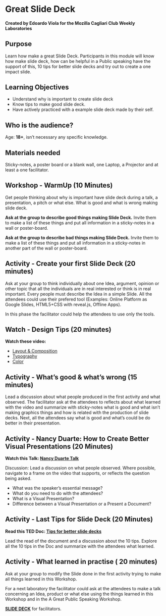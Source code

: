 # Great Slide Deck #
#### Created by Edoardo Viola for the Mozilla Cagliari Club Weekly Laboratories ####
## Purpose ##

Learn how make a great Slide Deck.
Participants in this module will know how make slide deck, how can be helpful in a Public speaking have the support of this, 10 tips for better slide decks and try out to create a one impact slide.
## Learning Objectives ##
* Understand why is important to create slide deck
* Know tips to make good slide deck.
* Have actively practiced with a example slide deck made by their self.

## Who is the audience? ##
Age: **18+**, isn’t necessary any specific knowledge. 

## Materials needed ##
Sticky-notes, a poster board or a blank wall, one Laptop, a Projector and at least a one facilitator.

## Workshop - WarmUp (10 Minutes) ##

Get people thinking about why is important have slide deck during a talk, a presentation, a pitch or what else. What is good and what is wrong making slide deck. 

**Ask at the group to describe good things making Slide Deck.** Invite them to make a list of these things and put all information in a sticky-notes in a wall or poster-board.

**Ask at the group to describe bad things making Slide Deck.** Invite them to make a list of these things and put all information in a sticky-notes in another part of the wall or poster-board.

## Activity - Create your first Slide Deck (20 minutes) ##

Ask at your group to think individually about one Idea, argument, opinion or other topic that all the individuals are in real interested or think is in real important.  Every people must describe the Idea in a simple Slide. All the attendees could use their prefered tool (Examples: Online Platform as Google Slides, HTML5+CSS with reveal.js, Offline Apps).

In this phase the facilitator could help the attendees to use only the tools.

## Watch - Design Tips (20 minutes) ##

**Watch these video:**

* [Layout & Composition](https://www.youtube.com/watch?v=a5KYlHNKQB8)
* [Typography](https://www.youtube.com/watch?v=sByzHoiYFX0)
* [Color](https://www.youtube.com/watch?v=_2LLXnUdUIc)

## Activity - What’s good & what’s wrong (15 minutes) ##

Lead a discussion about what people produced in the first activity and what observed. 
The facilitator ask at the attendees to reflects about what learned with the video and summarize with sticky-notes what is good and what isn’t making graphics things and how is related with the production of slide decks. Next, all the attendees say what is good and what’s could be do better in their presentation.

## Activity - Nancy Duarte: How to Create Better Visual Presentations (20 Minutes) ##

**Watch this Talk: [Nancy Duarte Talk](https://www.youtube.com/watch?v=so9EJoQJc-0)**

Discussion:
Lead a discussion on what people observed.  Where possible, navigate to a frame on the video that supports, or reflects the question being asked.
* What was the speaker’s essential message?
* What do you need to do with the attendees?
* What is a Visual Presentation?
* Difference between a Visual Presentation or a Present a Document?

## Activity - Last Tips for Slide Deck (20 Minutes) ##

**Read this TED Doc: [Tips for better slide decks](http://blog.ted.com/10-tips-for-better-slide-decks/)**

Lead the read of the document and a discussion about the 10 tips. Explore all the 10 tips in the Doc and summarize with the attendees what learned.

## Activity - What learned in practise ( 20 minutes) ##

Ask at your group to modify the Slide done in the first activity trying to make all things learned in this Workshop.

For a next laboratory the facilitator could ask at the attendees to make a talk concerning an Idea, product or what else using the things learned in this Workshop and in the A Great Public Speaking Workshop.

**[SLIDE DECK](https://docs.google.com/presentation/d/1XGQ12n-T2SW2TQhNyCjdjn3SMzmpHjeVPevlLT9873U/edit?usp=sharing)** for facilitators.
